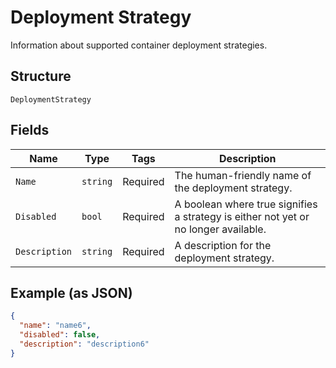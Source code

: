 
# Deployment Strategy

Information about supported container deployment strategies.

## Structure

`DeploymentStrategy`

## Fields

| Name | Type | Tags | Description |
|  --- | --- | --- | --- |
| `Name` | `string` | Required | The human-friendly name of the deployment strategy. |
| `Disabled` | `bool` | Required | A boolean where true signifies a strategy is either not yet or no longer available. |
| `Description` | `string` | Required | A description for the deployment strategy. |

## Example (as JSON)

```json
{
  "name": "name6",
  "disabled": false,
  "description": "description6"
}
```

